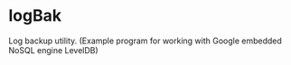 # logBak
 Log backup utility. (Example program for working with Google embedded NoSQL engine LevelDB)
